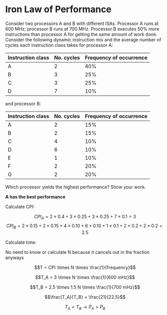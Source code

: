 # Iron Law of Performance

Consider two processors A and B with different ISAs. Processor A runs at 600 MHz;
processor B runs at 700 MHz. Processor B executes 50% more instructions than processor A
for getting the same amount of work done. Consider the following dynamic instruction mix
and the average number of cycles each instruction class takes for processor A:

| Instruction class | No. cycles | Frequency of occurrence |
|-------------------|------------|-------------------------|
| A                 | 2          | 40%                     |
| B                 | 3          | 25%                     |
| C                 | 3          | 25%                     |
| D                 | 7          | 10%                     |

and processor B:

| Instruction class | No. cycles | Frequency of occurrence |
|-------------------|------------|-------------------------|
| A                 | 2          | 15%                     |
| B                 | 2          | 15%                     |
| C                 | 4          | 10%                     |
| D                 | 6          | 10%                     |
| E                 | 1          | 10%                     |
| F                 | 2          | 20%                     |
| G                 | 2          | 20%                     |

Which processor yields the highest performance? Show your work.

**A has the best performance**

Calculate CPI:

$$CPI_A = 2 \times 0.4 + 3 \times 0.25 + 3 \times 0.25 + 7 \times 0.1 = 3$$
$$CPI_B = 2 \times 0.15 + 2 \times 0.15 + 4 \times 0.10 + 6 \times 0.10 + 1 \times 0.1 + 2 \times 0.2 + 2 \times 0.2 = 2.5$$

Calculate time:

No need to know or calculate N because it cancels out in the fraction anyways

$$T = CPI \times N \times \frac{1}{frequency}$$

$$T_A = 3 \times N \times \frac{1}{600 mHz}$$

$$T_B = 2.5 \times 1.5 N \times \frac{1}{700 mHz}$$

$$\frac{T_A}{T_B} = \frac{21}{22.5}$$

$$T_A \lt T_B \rightarrow P_A > P_B$$
